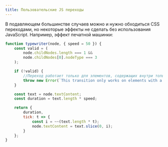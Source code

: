 ```yaml
---
title: Пользовательские JS переходы
---
```


В подавляющем большинстве случаев можно и нужно обходиться CSS переходами, но некоторые эффекты не сделать без использования JavaScript. Например, эффект печатной машинки:

```js
function typewriter(node, { speed = 50 }) {
	const valid = (
		node.childNodes.length === 1 &&
		node.childNodes[0].nodeType === 3
	);

	if (!valid) {
		//Переход работает только для элементов, содержащих внутри только текст
		throw new Error(`This transition only works on elements with a single text node child`);
	}

	const text = node.textContent;
	const duration = text.length * speed;

	return {
		duration,
		tick: t => {
			const i = ~~(text.length * t);
			node.textContent = text.slice(0, i);
		}
	};
}
```